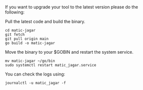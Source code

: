 If you want to upgrade your tool to the latest version please do the following:


Pull the latest code and build the binary.

```
cd matic-jagar
git fetch
git pull origin main
go build -o matic-jagar
```

Move the binary to your $GOBIN and restart the system service.

```
mv matic-jagar ~/go/bin
sudo systemctl restart matic_jagar.service
```

You can check the logs using:
```
journalctl -u matic_jagar -f
```
